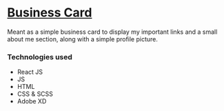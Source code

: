 # [Business Card](https://linguini1.github.io/business-card/)
Meant as a simple business card to display my important links and a small about me section, along with a simple
profile picture.

### Technologies used
- React JS
- JS
- HTML
- CSS & SCSS
- Adobe XD